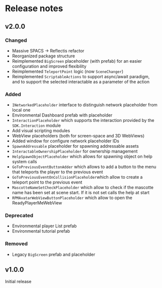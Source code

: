# Release notes

## v2.0.0

### Changed

- Massive SPACS -> Reflectis refactor
- Reorganized package structure
- Reimplemented `BigScreen` placeholder (with prefab) for an easier configuration and improved flexibility
- Reimplemented `TeleportPoint` logic (now `SceneChanger`)
- Reimplemented `ScriptableActions` to support async/await paradigm, and to support the selected interactable as a parameter of the action

### Added

- `INetworkedPlaceholder` interface to distinguish network placeholder from local one
- Environmental Dashboard prefab with placeholder
- `InteractionPlaceholder` which supports the interaction provided by the `SDK.Interaction` module
- Add visual scripting modules
- WebView placeholders (both for screen-space and 3D WebViews)
- Added window for configure network placeholder IDs
- `SpawnAddressable` placeholder for spawning addressable assets
- `InteractableOwnershipPlaceholder` for ownership management
- `HelpSpawnObjectPlaceholder` which allows for spawning object on help system calls
- `GoToPreviousEventButtonAdder` which allows to add a button to the menu that teleports the player to the previous event
- `GoToPreviousEventOnCollisionPlaceholder`which allow to create a teleport point to the previous event
- `MascotteNameSetCheckPlaceholder` which allow to check if the mascotte name has been set at scene start. If it is not set calls the help at start
- `RPMAvatarWebViewButtonPlaceholder` which allow to open the ReadyPlayerMeWebView

### Deprecated

- Environmental player List prefab
- Environmental tutorial prefab

### Removed

- Legacy `BigScreen` prefab and placeholder

## v1.0.0

Initial release
